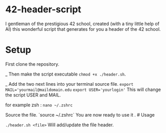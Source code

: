 # 42-header-script
I gentleman of the prestigious 42 school, created (with a tiny little help of AI) this wonderful script that 
generates for you a header of the 42 school. 

# Setup
First clone the repository.


_ Then make the script executable
`chmod +x ./header.sh`.


_ Add the two next lines into your terminal source file.
`export MAIL='yourmail@maildomain.edu`
`export USER='yourlogin'`
    This will change the script USER and MAIL.


for example zsh :
`nano ~/.zshrc`

<add the above two lines then save.>
Source the file.
`source ~/.zshrc`
You are now ready to use it .
# Usage 

`./header.sh <file>`
Will add/update the file header.

